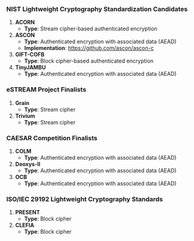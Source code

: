 ### NIST Lightweight Cryptography Standardization Candidates

1. **ACORN**
    - **Type**: Stream cipher-based authenticated encryption
2. **ASCON**
    - **Type**: Authenticated encryption with associated data (AEAD)
	- **Implementation**: https://github.com/ascon/ascon-c 
3. **GIFT-COFB**
    - **Type**: Block cipher-based authenticated encryption
4. **TinyJAMBU**
    - **Type**: Authenticated encryption with associated data (AEAD)

### eSTREAM Project Finalists

1. **Grain**
    - **Type**: Stream cipher
2. **Trivium**
    - **Type**: Stream cipher

### CAESAR Competition Finalists

1. **COLM**
    - **Type**: Authenticated encryption with associated data (AEAD)
2. **Deoxys-II**
    - **Type**: Authenticated encryption with associated data (AEAD)
3. **OCB**
    - **Type**: Authenticated encryption with associated data (AEAD)

### ISO/IEC 29192 Lightweight Cryptography Standards

1. **PRESENT**
    - **Type**: Block cipher
2. **CLEFIA**
    - **Type**: Block cipher